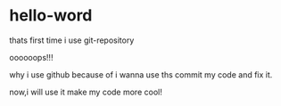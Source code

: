 # hello-word
thats first time i use git-repository

oooooops!!!

why i use github because of i wanna use ths commit my code and fix it.

now,i will use it make my code more cool!
